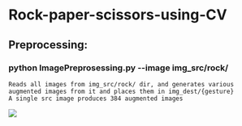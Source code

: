 # Rock-paper-scissors-using-CV

## Preprocessing:
### python ImagePreprosessing.py --image img_src/rock/
    Reads all images from img_src/rock/ dir, and generates various augmented images from it and places them in img_dest/{gesture}
    A single src image produces 384 augmented images



![](https://github.com/atambol/Rock-paper-scissors-using-CV/blob/master/img_dest/none_400.jpg?raw=true)
